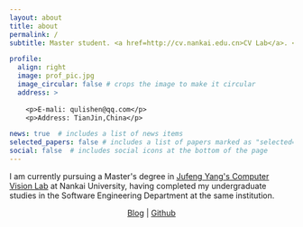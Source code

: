 ```yaml
---
layout: about
title: about
permalink: /
subtitle: Master student. <a href=http://cv.nankai.edu.cn>CV Lab</a>. <a href=http://cv.nankai.edu.cn>Nankai University</a>.

profile:
  align: right
  image: prof_pic.jpg
  image_circular: false # crops the image to make it circular
  address: >
    
    <p>E-mali: qulishen@qq.com</p>
    <p>Address: TianJin,China</p>

news: true  # includes a list of news items
selected_papers: false # includes a list of papers marked as "selected={true}"
social: false  # includes social icons at the bottom of the page
---
```

I am currently pursuing a Master's degree in [Jufeng Yang's Computer Vision Lab](http://cv.nankai.edu.cn/) at Nankai University, having completed my undergraduate studies in the Software Engineering Department at the same institution.

[//]: # ([Blog]&#40;http://qulishen.top&#41;)

[//]: # ([Github]&#40;https://github.com/qulishen&#41;)

<div  align="center">
<a href=http://qulishen.top>Blog</a> |
<a href=https://github.com/qulishen>Github</a>
</div>
